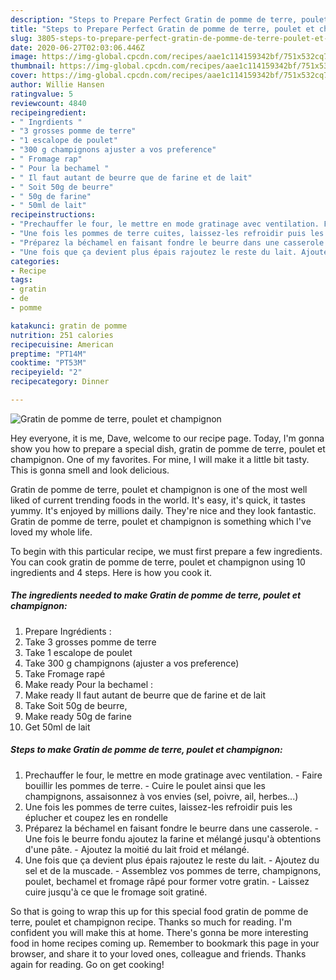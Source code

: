 ```yaml
---
description: "Steps to Prepare Perfect Gratin de pomme de terre, poulet et champignon"
title: "Steps to Prepare Perfect Gratin de pomme de terre, poulet et champignon"
slug: 3805-steps-to-prepare-perfect-gratin-de-pomme-de-terre-poulet-et-champignon
date: 2020-06-27T02:03:06.446Z
image: https://img-global.cpcdn.com/recipes/aae1c114159342bf/751x532cq70/gratin-de-pomme-de-terre-poulet-et-champignon-photo-principale-de-la-recette.jpg
thumbnail: https://img-global.cpcdn.com/recipes/aae1c114159342bf/751x532cq70/gratin-de-pomme-de-terre-poulet-et-champignon-photo-principale-de-la-recette.jpg
cover: https://img-global.cpcdn.com/recipes/aae1c114159342bf/751x532cq70/gratin-de-pomme-de-terre-poulet-et-champignon-photo-principale-de-la-recette.jpg
author: Willie Hansen
ratingvalue: 5
reviewcount: 4840
recipeingredient:
- " Ingrdients "
- "3 grosses pomme de terre"
- "1 escalope de poulet"
- "300 g champignons ajuster a vos preference"
- " Fromage rap"
- " Pour la bechamel "
- " Il faut autant de beurre que de farine et de lait"
- " Soit 50g de beurre"
- " 50g de farine"
- " 50ml de lait"
recipeinstructions:
- "Prechauffer le four, le mettre en mode gratinage avec ventilation. Faire bouillir les pommes de terre. Cuire le poulet ainsi que les champignons, assaisonnez à vos envies (sel, poivre, ail, herbes...)"
- "Une fois les pommes de terre cuites, laissez-les refroidir puis les éplucher et coupez les en rondelle"
- "Préparez la béchamel en faisant fondre le beurre dans une casserole. Une fois le beurre fondu ajoutez la farine et mélangé jusqu&#39;à obtentions d&#39;une pâte. Ajoutez la moitié du lait froid et mélangé."
- "Une fois que ça devient plus épais rajoutez le reste du lait. Ajoutez du sel et de la muscade. Assemblez vos pommes de terre, champignons, poulet, bechamel et fromage râpé pour former votre gratin. Laissez cuire jusqu&#39;à ce que le fromage soit gratiné."
categories:
- Recipe
tags:
- gratin
- de
- pomme

katakunci: gratin de pomme 
nutrition: 251 calories
recipecuisine: American
preptime: "PT14M"
cooktime: "PT53M"
recipeyield: "2"
recipecategory: Dinner

---
```



![Gratin de pomme de terre, poulet et champignon](https://img-global.cpcdn.com/recipes/aae1c114159342bf/751x532cq70/gratin-de-pomme-de-terre-poulet-et-champignon-photo-principale-de-la-recette.jpg)

Hey everyone, it is me, Dave, welcome to our recipe page. Today, I'm gonna show you how to prepare a special dish, gratin de pomme de terre, poulet et champignon. One of my favorites. For mine, I will make it a little bit tasty. This is gonna smell and look delicious.



Gratin de pomme de terre, poulet et champignon is one of the most well liked of current trending foods in the world. It's easy, it's quick, it tastes yummy. It's enjoyed by millions daily. They're nice and they look fantastic. Gratin de pomme de terre, poulet et champignon is something which I've loved my whole life.


To begin with this particular recipe, we must first prepare a few ingredients. You can cook gratin de pomme de terre, poulet et champignon using 10 ingredients and 4 steps. Here is how you cook it.

<!--inarticleads1-->

##### The ingredients needed to make Gratin de pomme de terre, poulet et champignon:

1. Prepare  Ingrédients :
1. Take 3 grosses pomme de terre
1. Take 1 escalope de poulet
1. Take 300 g champignons (ajuster a vos preference)
1. Take  Fromage rapé
1. Make ready  Pour la bechamel :
1. Make ready  Il faut autant de beurre que de farine et de lait
1. Take  Soit 50g de beurre,
1. Make ready  50g de farine
1. Get  50ml de lait




<!--inarticleads2-->

##### Steps to make Gratin de pomme de terre, poulet et champignon:

1. Prechauffer le four, le mettre en mode gratinage avec ventilation. - Faire bouillir les pommes de terre. - Cuire le poulet ainsi que les champignons, assaisonnez à vos envies (sel, poivre, ail, herbes...)
1. Une fois les pommes de terre cuites, laissez-les refroidir puis les éplucher et coupez les en rondelle
1. Préparez la béchamel en faisant fondre le beurre dans une casserole. - Une fois le beurre fondu ajoutez la farine et mélangé jusqu&#39;à obtentions d&#39;une pâte. - Ajoutez la moitié du lait froid et mélangé.
1. Une fois que ça devient plus épais rajoutez le reste du lait. - Ajoutez du sel et de la muscade. - Assemblez vos pommes de terre, champignons, poulet, bechamel et fromage râpé pour former votre gratin. - Laissez cuire jusqu&#39;à ce que le fromage soit gratiné.




So that is going to wrap this up for this special food gratin de pomme de terre, poulet et champignon recipe. Thanks so much for reading. I'm confident you will make this at home. There's gonna be more interesting food in home recipes coming up. Remember to bookmark this page in your browser, and share it to your loved ones, colleague and friends. Thanks again for reading. Go on get cooking!
